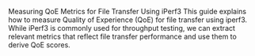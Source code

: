 Measuring QoE Metrics for File Transfer Using iPerf3
This guide explains how to measure Quality of Experience (QoE) for file transfer using iperf3. While iPerf3 is commonly used for throughput testing, we can extract relevant metrics that reflect file transfer performance and use them to derive QoE scores.
